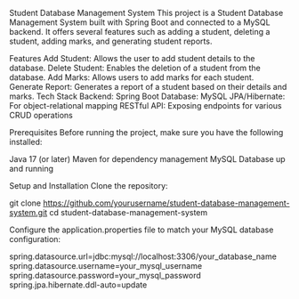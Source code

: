 Student Database Management System
This project is a Student Database Management System built with Spring Boot and connected to a MySQL backend. It offers several features such as adding a student, deleting a student, adding marks, and generating student reports.

Features
Add Student: Allows the user to add student details to the database.
Delete Student: Enables the deletion of a student from the database.
Add Marks: Allows users to add marks for each student.
Generate Report: Generates a report of a student based on their details and marks.
Tech Stack
Backend: Spring Boot
Database: MySQL
JPA/Hibernate: For object-relational mapping
RESTful API: Exposing endpoints for various CRUD operations

Prerequisites
Before running the project, make sure you have the following installed:

Java 17 (or later)
Maven for dependency management
MySQL Database up and running

Setup and Installation
Clone the repository:

git clone https://github.com/yourusername/student-database-management-system.git
cd student-database-management-system

Configure the application.properties file to match your MySQL database configuration:

spring.datasource.url=jdbc:mysql://localhost:3306/your_database_name
spring.datasource.username=your_mysql_username
spring.datasource.password=your_mysql_password
spring.jpa.hibernate.ddl-auto=update
